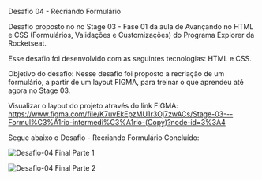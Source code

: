 Desafio 04 - Recriando Formulário

Desafio proposto no no Stage 03 - Fase 01 da aula de Avançando no HTML e CSS (Formulários, Validações e Customizações) do Programa Explorer da Rocketseat.

Esse desafio foi desenvolvido com as seguintes tecnologias: HTML e CSS.

Objetivo do desafio: Nesse desafio foi proposto a recriação de um formulário, a partir de um layout FIGMA,  para treinar o que aprendeu até agora no Stage 03.

Visualizar o layout do projeto através do link FIGMA: 
https://www.figma.com/file/K7uvEkEpzMU1r3Oj7zwACs/Stage-03---Formul%C3%A1rio-intermedi%C3%A1rio-(Copy)?node-id=3%3A4

Segue abaixo o Desafio - Recriando Formulário Concluído:

![Desafio-04 Final Parte 1](https://user-images.githubusercontent.com/107876889/184411619-350dd551-63fe-44bc-b78e-75a26c676ac0.png)

![Desafio-04 Final Parte 2](https://user-images.githubusercontent.com/107876889/184411640-91091994-e495-4400-9332-e111c07b90bd.png)
